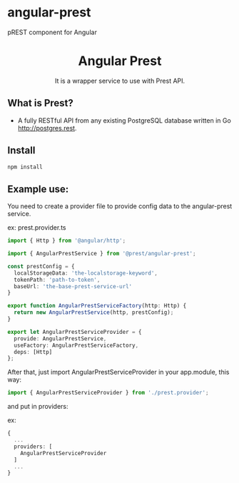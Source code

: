 # angular-prest
pREST component for Angular



<p align="center">
  <h1 align="center">Angular Prest</h1>
  <p align="center">It is a wrapper service to use with Prest API.</p>
</p>

## What is Prest?

- A fully RESTful API from any existing PostgreSQL database written in Go http://postgres.rest.

## Install

```bash
npm install 
```

## Example use:

You need to create a provider file to provide config data to the angular-prest service.

ex: prest.provider.ts

```ts
import { Http } from '@angular/http';

import { AngularPrestService } from '@prest/angular-prest';

const prestConfig = {
  localStorageData: 'the-localstorage-keyword',
  tokenPath: 'path-to-token',
  baseUrl: 'the-base-prest-service-url'
}

export function AngularPrestServiceFactory(http: Http) {
  return new AngularPrestService(http, prestConfig);
}

export let AngularPrestServiceProvider = {
  provide: AngularPrestService,
  useFactory: AngularPrestServiceFactory,
  deps: [Http]
};
```

After that, just import AngularPrestServiceProvider in your app.module, this way:

```ts
import { AngularPrestServiceProvider } from './prest.provider';
```

and put in providers:

ex:
```ts
{
  ...
  providers: [
    AngularPrestServiceProvider
  ]
  ...
}
```